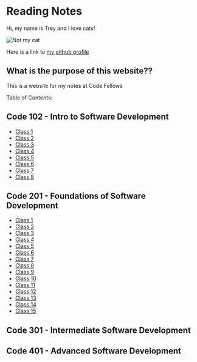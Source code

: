 # Reading Notes

Hi, my name is Trey and I love cats!

![Not my cat](https://i.guim.co.uk/img/media/c5e73ed8e8325d7e79babf8f1ebbd9adc0d95409/2_5_1754_1053/master/1754.jpg?width=465&quality=85&dpr=1&s=none)

Here is a link to [my github profile](https://github.com/goodpudding)

## What is the purpose of this website??

This is a website for my notes at Code Fellows

Table of Contents:

## Code 102 - Intro to Software Development

- [Class 1](Class102/class1.md)
- [Class 2](Class102/class2.md)
- [Class 3](Class102/class3.md)
- [Class 4](Class102/class4.md)
- [Class 5](Class102/class5.md)
- [Class 6](Class102/class6.md)
- [Class 7](Class102/class7.md)
- [Class 8](Class102/class8.md)

## Code 201 - Foundations of Software Development

- [Class 1](Class201/class1.md)
- [Class 2](Class201/class2.md)
- [Class 3](Class201/class3.md)
- [Class 4](Class201/class4.md)
- [Class 5](Class201/class5.md)
- [Class 6](Class201/class6.md)
- [Class 7](Class201/class7.md)
- [Class 8](Class201/class8.md)
- [Class 9](Class201/class9.md)
- [Class 10](Class201/class10.md)
- [Class 11](Class201/class11.md)
- [Class 12](Class201/class12.md)
- [Class 13](Class201/class13.md)
- [Class 14](Class201/class14.md)
- [Class 15](Class201/class15.md)

## Code 301 - Intermediate Software Development

## Code 401 - Advanced Software Development
